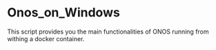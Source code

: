 # Onos_on_Windows
This script provides you the main functionalities of ONOS running from withing a docker container.
